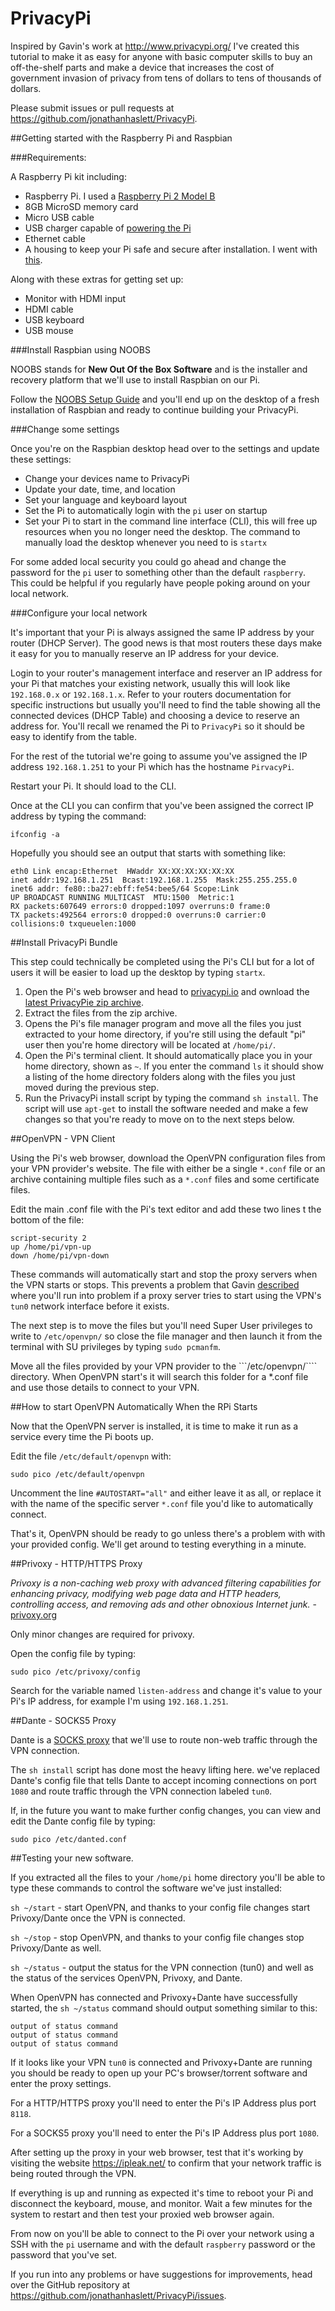 # PrivacyPi

Inspired by Gavin's work at http://www.privacypi.org/ I've created this tutorial to make it as easy for anyone with basic computer skills to buy an off-the-shelf parts and make a device that increases the cost of government invasion of privacy from tens of dollars to tens of thousands of dollars.

Please submit issues or pull requests at https://github.com/jonathanhaslett/PrivacyPi.

##Getting started with the Raspberry Pi and Raspbian

###Requirements:

A Raspberry Pi kit including:
* Raspberry Pi. I used a [Raspberry Pi 2 Model B](https://www.raspberrypi.org/products/raspberry-pi-2-model-b/)
* 8GB MicroSD memory card
* Micro USB cable
* USB charger capable of [powering the Pi](https://google.com/)
* Ethernet cable
* A housing to keep your Pi safe and secure after installation. I went with [this](https://google.com/).

Along with these extras for getting set up:
* Monitor with HDMI input
* HDMI cable
* USB keyboard
* USB mouse

###Install Raspbian using NOOBS

NOOBS stands for **New Out Of the Box Software** and is the installer and recovery platform that we'll use to install Raspbian on our Pi.

Follow the [NOOBS Setup Guide](https://www.raspberrypi.org/help/noobs-setup/) and you'll end up on the desktop of a fresh installation of Raspbian and ready to continue building your PrivacyPi.

###Change some settings

Once you're on the Raspbian desktop head over to the settings and update these settings:

* Change your devices name to PrivacyPi
* Update your date, time, and location
* Set your language and keyboard layout
* Set the Pi to automatically login with the ```pi``` user on startup
* Set your Pi to start in the command line interface (CLI), this will free up resources when you no longer need the desktop. The command to manually load the desktop whenever you need to is ```startx```

For some added local security you could go ahead and change the password for the ```pi``` user to something other than the default ```raspberry```. This could be helpful if you regularly have people poking around on your local network.

###Configure your local network

It's important that your Pi is always assigned the same IP address by your router (DHCP Server). The good news is that most routers these days make it easy for you to manually reserve an IP address for your device. 

Login to your router's management interface and reserver an IP address for your Pi that matches your existing network, usually this will look like ```192.168.0.x``` or ```192.168.1.x```. Refer to your routers documentation for specific instructions but usually you'll need to find the table showing all the connected devices (DHCP Table) and choosing a device to reserve an address for. You'll recall we renamed the Pi to ```PrivacyPi``` so it should be easy to identify from the table.

For the rest of the tutorial we're going to assume you've assigned the IP address ```192.168.1.251``` to your Pi which has the hostname ```PirvacyPi```.

Restart your Pi. It should load to the CLI. 

Once at the CLI you can confirm that you've been assigned the correct IP address by typing the command:

	ifconfig -a

Hopefully you should see an output that starts with something like:

	eth0 Link encap:Ethernet  HWaddr XX:XX:XX:XX:XX:XX  
    inet addr:192.168.1.251  Bcast:192.168.1.255  Mask:255.255.255.0
    inet6 addr: fe80::ba27:ebff:fe54:bee5/64 Scope:Link
    UP BROADCAST RUNNING MULTICAST  MTU:1500  Metric:1
    RX packets:607649 errors:0 dropped:1097 overruns:0 frame:0
    TX packets:492564 errors:0 dropped:0 overruns:0 carrier:0
    collisions:0 txqueuelen:1000    
    
##Install PrivacyPi Bundle

This step could technically be completed using the Pi's CLI but for a lot of users it will be easier to load up the desktop by typing ```startx```.

1. Open the Pi's web browser and head to [privacypi.io](http://privacypi.io/) and ownload the [latest PrivacyPie zip archive](https://github.com/jonathanhaslett/PrivacyPi/zipball/master).
2. Extract the files from the zip archive.
3. Opens the Pi's file manager program and move all the files you just extracted to your home directory, if you're still using the default "pi" user then you're home directory will be located at ```/home/pi/```.
4. Open the Pi's terminal client. It should automatically place you in your home directory, shown as ```~```. If you enter the command ```ls``` it should show a listing of the home directory folders along with the files you just moved during the previous step.
5. Run the PrivacyPi install script by typing the command ```sh install```. The script will use ```apt-get``` to install the software needed and make a few changes so that you're ready to move on to the next steps below.

##OpenVPN - VPN Client

Using the Pi's web browser, download the OpenVPN configuration files from your VPN provider's website. The file with either be a single ```*.conf``` file or an archive containing multiple files such as a ```*.conf``` files and some certificate files.

Edit the main .conf file with the Pi's text editor and add these two lines t the bottom of the file:

	script-security 2
	up /home/pi/vpn-up
	down /home/pi/vpn-down
	
These commands will automatically start and stop the proxy servers when the VPN starts or stops. This prevents a problem that Gavin [described](http://www.privacypi.org/making-things-a-little-more-private/) where you'll run into problem if a proxy server tries to start using the VPN's ```tun0``` network interface before it exists.

The next step is to move the files but you'll need Super User privileges to write to ```/etc/openvpn/``` so close the file manager and then launch it from the terminal with SU privileges by typing ```sudo pcmanfm```.

Move all the files provided by your VPN provider to the ```/etc/openvpn/```` directory. When OpenVPN start's it will search this folder for a *.conf file and use those details to connect to your VPN.

##How to start OpenVPN Automatically When the RPi Starts

Now that the OpenVPN server is installed, it is time to make it run as a service every time the Pi boots up.

Edit the file ```/etc/default/openvpn``` with:

	sudo pico /etc/default/openvpn

Uncomment the line ```#AUTOSTART="all"``` and either leave it as all, or replace it with the name of the specific server ```*.conf``` file you'd like to automatically connect.

That's it, OpenVPN should be ready to go unless there's a problem with with your provided config. We'll get around to testing everything in a minute.

##Privoxy - HTTP/HTTPS Proxy

*Privoxy is a non-caching web proxy with advanced filtering capabilities for enhancing privacy, modifying web page data and HTTP headers, controlling access, and removing ads and other obnoxious Internet junk.* - [privoxy.org](http://www.privoxy.org/)

Only minor changes are required for privoxy.

Open the config file by typing:

	sudo pico /etc/privoxy/config
	
Search for the variable named ```listen-address``` and change it's value to your Pi's IP address, for example I'm using ```192.168.1.251```.

##Dante - SOCKS5 Proxy

Dante is a [SOCKS proxy](https://en.wikipedia.org/wiki/SOCKS) that we'll use to route non-web traffic through the VPN connection. 

The ```sh install``` script has done most the heavy lifting here. we've replaced Dante's config file that tells Dante to accept incoming connections on port ```1080``` and route traffic through the VPN connection labeled ```tun0```.

If, in the future you want to make further config changes, you can view and edit the Dante config file by typing:

	sudo pico /etc/danted.conf

##Testing your new software.

If you extracted all the files to your ```/home/pi``` home directory you'll be able to type these commands to control the software we've just installed:

```sh ~/start``` - start OpenVPN, and thanks to your config file changes start Privoxy/Dante once the VPN is connected.

```sh ~/stop``` - stop OpenVPN, and thanks to your config file changes stop Privoxy/Dante as well.

```sh ~/status``` - output the status for the VPN connection (tun0) and well as the status of the services OpenVPN, Privoxy, and Dante.

When OpenVPN has connected and Privoxy+Dante have successfully started, the ```sh ~/status``` command should output something similar to this:

	output of status command
	output of status command
	output of status command
	
If it looks like your VPN ```tun0``` is connected and Privoxy+Dante are running you should be ready to open up your PC's browser/torrent software and enter the proxy settings.

For a HTTP/HTTPS proxy you'll need to enter the Pi's IP Address plus port ```8118```.

For a SOCKS5 proxy you'll need to enter the Pi's IP Address plus port ```1080```.

After setting up the proxy in your web browser, test that it's working by visiting the website https://ipleak.net/ to confirm that your network traffic is being routed through the VPN.

If everything is up and running as expected it's time to reboot your Pi and disconnect the keyboard, mouse, and monitor. Wait a few minutes for the system to restart and then test your proxied web browser again.

From now on you'll be able to connect to the Pi over your network using a SSH with the ```pi``` username and with the default ```raspberry``` password or the password that you've set.

If you run into any problems or have suggestions for improvements, head over the GitHub repository at https://github.com/jonathanhaslett/PrivacyPi/issues.